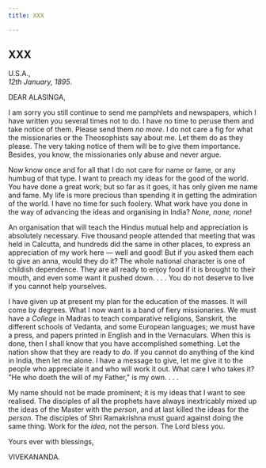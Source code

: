 ```yaml
---
title: XXX

---
```





  

  


## XXX

U.S.A.,  
*12th January, 1895*.

DEAR ALASINGA,

I am sorry you still continue to send me pamphlets and newspapers, which
I have written you several times not to do. I have no time to peruse
them and take notice of them. Please send them *no more*. I do not care
a fig for what the missionaries or the Theosophists say about me. Let
them do as they please. The very taking notice of them will be to give
them importance. Besides, you know, the missionaries only abuse and
never argue.

Now know once and for all that I do not care for name or fame, or any
humbug of that type. I want to preach my ideas for the good of the
world. You have done a great work; but so far as it goes, it has only
given me name and fame. My life is more precious than spending it in
getting the admiration of the world. I have no time for such foolery.
What work have you done in the way of advancing the ideas and organising
in India? *None, none, none*!

An organisation that will teach the Hindus mutual help and appreciation
is absolutely necessary. Five thousand people attended that meeting that
was held in Calcutta, and hundreds did the same in other places, to
express an appreciation of my work here — well and good! But if you
asked them each to give an anna, would they do it? The whole national
character is one of childish dependence. They are all ready to enjoy
food if it is brought to their mouth, and even some want it pushed down.
. . . You do not deserve to live if you cannot help yourselves.

I have given up at present my plan for the education of the masses. It
will come by degrees. What I now want is a band of fiery missionaries.
We must have a *College* in Madras to teach comparative religions,
Sanskrit, the different schools of Vedanta, and some European languages;
we must have a press, and papers printed in English and in the
Vernaculars. When this is done, then I shall know that you have
accomplished something. Let the nation show that they are ready to *do*.
If you cannot do anything of the kind in India, then let me alone. I
have a message to give, let me give it to the people who appreciate it
and who will work it out. What care I who takes it? "He who doeth the
will of my Father," is my own. . . .

My name should not be made prominent; it is my ideas that I want to see
realised. The disciples of all the prophets have always inextricably
mixed up the ideas of the Master with the *person*, and at last killed
the ideas for the *person*. The disciples of Shri Ramakrishna must guard
against doing the same thing. Work for the *idea*, not the person. The
Lord bless you.

Yours ever with blessings,

VIVEKANANDA.


